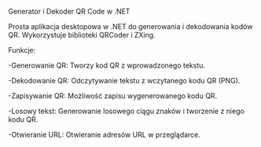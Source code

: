 Generator i Dekoder QR Code w .NET

Prosta aplikacja desktopowa w .NET do generowania i dekodowania kodów QR. Wykorzystuje biblioteki QRCoder i ZXing.

Funkcje:

-Generowanie QR: Tworzy kod QR z wprowadzonego tekstu.

-Dekodowanie QR: Odczytywanie tekstu z wczytanego kodu QR (PNG).

-Zapisywanie QR: Możliwość zapisu wygenerowanego kodu QR.

-Losowy tekst: Generowanie losowego ciągu znaków i tworzenie z niego kodu QR.

-Otwieranie URL: Otwieranie adresów URL w przeglądarce.
